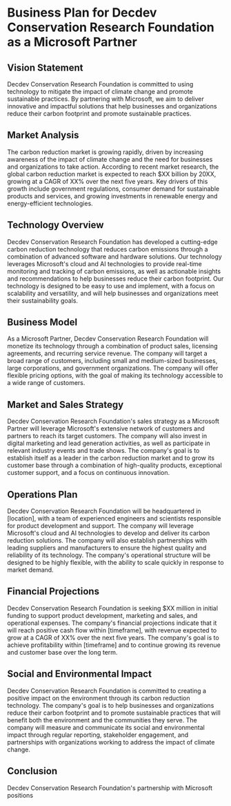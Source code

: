# Business Plan for Decdev Conservation Research Foundation as a Microsoft Partner

## Vision Statement
Decdev Conservation Research Foundation is committed to using technology to mitigate the impact of 
climate change and promote sustainable practices. By partnering with Microsoft, we aim to deliver 
innovative and impactful solutions that help businesses and organizations reduce their carbon 
footprint and promote sustainable practices.

## Market Analysis
The carbon reduction market is growing rapidly, driven by increasing awareness of the impact of 
climate change and the need for businesses and organizations to take action. According to recent 
market research, the global carbon reduction market is expected to reach $XX billion by 20XX, growing 
at a CAGR of XX% over the next five years. Key drivers of this growth include government regulations, 
consumer demand for sustainable products and services, and growing investments in renewable energy 
and energy-efficient technologies.

## Technology Overview
Decdev Conservation Research Foundation has developed a cutting-edge carbon reduction technology that 
reduces carbon emissions through a combination of advanced software and hardware solutions. Our 
technology leverages Microsoft's cloud and AI technologies to provide real-time monitoring and 
tracking of carbon emissions, as well as actionable insights and recommendations to help businesses 
reduce their carbon footprint. Our technology is designed to be easy to use and implement, with a 
focus on scalability and versatility, and will help businesses and organizations meet their 
sustainability goals.

## Business Model
As a Microsoft Partner, Decdev Conservation Research Foundation will monetize its technology through 
a combination of product sales, licensing agreements, and recurring service revenue. The company will 
target a broad range of customers, including small and medium-sized businesses, large corporations, 
and government organizations. The company will offer flexible pricing options, with the goal of 
making its technology accessible to a wide range of customers.

## Market and Sales Strategy
Decdev Conservation Research Foundation's sales strategy as a Microsoft Partner will leverage 
Microsoft's extensive network of customers and partners to reach its target customers. The company 
will also invest in digital marketing and lead generation activities, as well as participate in 
relevant industry events and trade shows. The company's goal is to establish itself as a leader in 
the carbon reduction market and to grow its customer base through a combination of high-quality 
products, exceptional customer support, and a focus on continuous innovation.

## Operations Plan
Decdev Conservation Research Foundation will be headquartered in [location], with a team of 
experienced engineers and scientists responsible for product development and support. The company 
will leverage Microsoft's cloud and AI technologies to develop and deliver its carbon reduction 
solutions. The company will also establish partnerships with leading suppliers and manufacturers to 
ensure the highest quality and reliability of its technology. The company's operational structure 
will be designed to be highly flexible, with the ability to scale quickly in response to market 
demand.

## Financial Projections
Decdev Conservation Research Foundation is seeking $XX million in initial funding to support product 
development, marketing and sales, and operational expenses. The company's financial projections 
indicate that it will reach positive cash flow within [timeframe], with revenue expected to grow at a 
CAGR of XX% over the next five years. The company's goal is to achieve profitability within 
[timeframe] and to continue growing its revenue and customer base over the long term.

## Social and Environmental Impact
Decdev Conservation Research Foundation is committed to creating a positive impact on the environment 
through its carbon reduction technology. The company's goal is to help businesses and organizations 
reduce their carbon footprint and to promote sustainable practices that will benefit both the 
environment and the communities they serve. The company will measure and communicate its social and 
environmental impact through regular reporting, stakeholder engagement, and partnerships with 
organizations working to address the impact of climate change.

## Conclusion
Decdev Conservation Research Foundation's partnership with Microsoft positions

